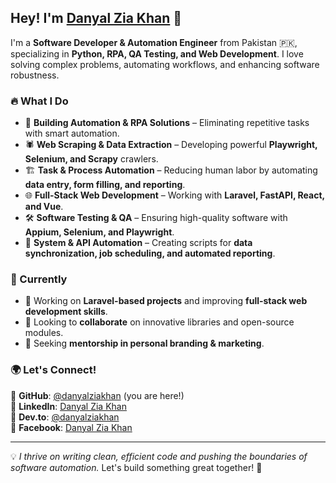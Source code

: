 ## Hey! I'm [Danyal Zia Khan](https://www.linkedin.com/in/danyalziakhan) 👋  

I'm a **Software Developer & Automation Engineer** from Pakistan 🇵🇰, specializing in **Python, RPA, QA Testing, and Web Development**. I love solving complex problems, automating workflows, and enhancing software robustness.  

### 🔥 What I Do  
- 🤖 **Building Automation & RPA Solutions** – Eliminating repetitive tasks with smart automation.  
- 🕷 **Web Scraping & Data Extraction** – Developing powerful **Playwright, Selenium, and Scrapy** crawlers.  
- 🏗 **Task & Process Automation** – Reducing human labor by automating **data entry, form filling, and reporting**.  
- 🌐 **Full-Stack Web Development** – Working with **Laravel, FastAPI, React, and Vue**.  
- 🛠 **Software Testing & QA** – Ensuring high-quality software with **Appium, Selenium, and Playwright**.  
- 🤯 **System & API Automation** – Creating scripts for **data synchronization, job scheduling, and automated reporting**.  

### 🚀 Currently  
- 🔭 Working on **Laravel-based projects** and improving **full-stack web development skills**.  
- 👯 Looking to **collaborate** on innovative libraries and open-source modules.  
- 📢 Seeking **mentorship in personal branding & marketing**.  

### 🌍 Let's Connect!  
📌 **GitHub**: [@danyalziakhan](https://github.com/danyalziakhan) (you are here!)  
📌 **LinkedIn**: [Danyal Zia Khan](https://www.linkedin.com/in/danyalziakhan)  
📌 **Dev.to**: [@danyalziakhan](https://dev.to/danyalziakhan)  
📌 **Facebook**: [Danyal Zia Khan](https://www.facebook.com/danyal.zia.khan)  

---

💡 *I thrive on writing clean, efficient code and pushing the boundaries of software automation.* Let's build something great together! 🚀  
